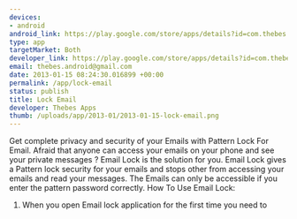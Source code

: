 ```yaml
--- 
devices: 
- android
android_link: https://play.google.com/store/apps/details?id=com.thebes.lockforemailfree
type: app
targetMarket: Both
developer_link: https://play.google.com/store/apps/details?id=com.thebes.lockforemailfree
email: thebes.android@gmail.com
date: 2013-01-15 08:24:30.016899 +00:00
permalink: /app/lock-email
status: publish
title: Lock Email
developer: Thebes Apps
thumb: /uploads/app/2013-01/2013-01-15-lock-email.png
---
```


Get complete privacy and security of your Emails with Pattern Lock For Email. 
Afraid that anyone can access your emails on your phone and see your private messages ?
Email Lock is the solution for you. Email Lock gives a Pattern lock security for your emails and stops other from accessing your emails and read your
messages. 
The Emails can only be accessible if you enter the pattern password correctly.
How To Use Email Lock:
1) When you open Email lock application for the first time you need to
